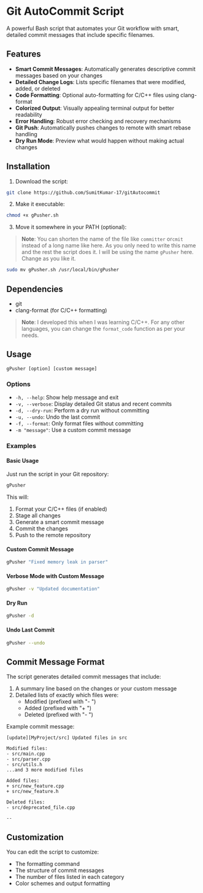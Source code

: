 # Git AutoCommit Script

A powerful Bash script that automates your Git workflow with smart, detailed commit messages that include specific filenames.

## Features

- **Smart Commit Messages**: Automatically generates descriptive commit messages based on your changes
- **Detailed Change Logs**: Lists specific filenames that were modified, added, or deleted
- **Code Formatting**: Optional auto-formatting for C/C++ files using clang-format
- **Colorized Output**: Visually appealing terminal output for better readability
- **Error Handling**: Robust error checking and recovery mechanisms
- **Git Push**: Automatically pushes changes to remote with smart rebase handling
- **Dry Run Mode**: Preview what would happen without making actual changes

## Installation

1. Download the script:

```bash
git clone https://github.com/SumitKumar-17/gitAutocommit
```

2. Make it executable:

```bash
chmod +x gPusher.sh
```

3. Move it somewhere in your PATH (optional):
> **Note**: 
> You can shorten the name of the file like `committer` or`cmit` instead of a long name like here. As you only need to write this name and the rest the script does it.
> I will be using the name `gPusher` here. Change as you like it.

```bash
sudo mv gPusher.sh /usr/local/bin/gPusher
```

## Dependencies

- git
- clang-format (for C/C++ formatting)

> **Note**: 
> I developed this when I was learning C/C++. For any other languages, you can change the `format_code` function as per your needs.

## Usage

```
gPusher [option] [custom message]
```

### Options

- `-h, --help`: Show help message and exit
- `-v, --verbose`: Display detailed Git status and recent commits
- `-d, --dry-run`: Perform a dry run without committing
- `-u, --undo`: Undo the last commit
- `-f, --format`: Only format files without committing
- `-m "message"`: Use a custom commit message

### Examples

#### Basic Usage

Just run the script in your Git repository:

```bash
gPusher
```

This will:
1. Format your C/C++ files (if enabled)
2. Stage all changes
3. Generate a smart commit message
4. Commit the changes
5. Push to the remote repository

#### Custom Commit Message

```bash
gPusher "Fixed memory leak in parser"
```

#### Verbose Mode with Custom Message

```bash
gPusher -v "Updated documentation"
```

#### Dry Run

```bash
gPusher -d
```

#### Undo Last Commit

```bash
gPusher --undo
```

## Commit Message Format

The script generates detailed commit messages that include:

1. A summary line based on the changes or your custom message
2. Detailed lists of exactly which files were:
   - Modified (prefixed with "- ")
   - Added (prefixed with "+ ")
   - Deleted (prefixed with "- ")

Example commit message:

```
[update][MyProject/src] Updated files in src

Modified files:
- src/main.cpp
- src/parser.cpp
- src/utils.h
...and 3 more modified files

Added files:
+ src/new_feature.cpp
+ src/new_feature.h

Deleted files:
- src/deprecated_file.cpp

--
```

## Customization

You can edit the script to customize:
- The formatting command
- The structure of commit messages
- The number of files listed in each category
- Color schemes and output formatting

